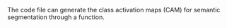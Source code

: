 The code file can generate the class activation maps (CAM) for semantic segmentation through a function.
